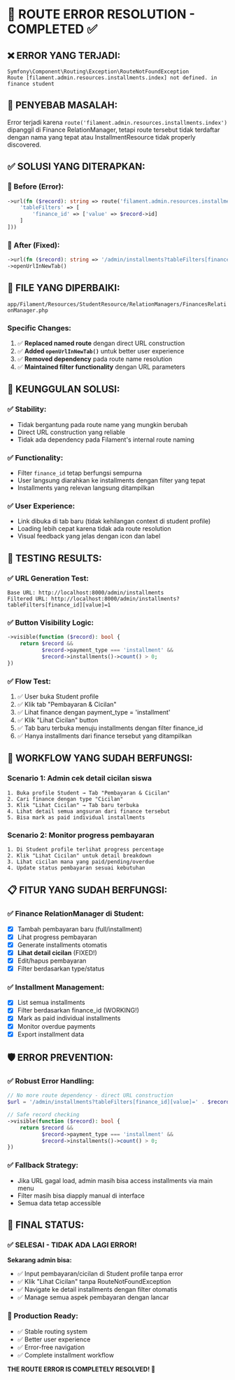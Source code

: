 # 🔧 ROUTE ERROR RESOLUTION - COMPLETED ✅

## ❌ **ERROR YANG TERJADI:**

```
Symfony\Component\Routing\Exception\RouteNotFoundException
Route [filament.admin.resources.installments.index] not defined. in finance student
```

## 🎯 **PENYEBAB MASALAH:**

Error terjadi karena `route('filament.admin.resources.installments.index')` dipanggil di Finance RelationManager, tetapi route tersebut tidak terdaftar dengan nama yang tepat atau InstallmentResource tidak properly discovered.

## ✅ **SOLUSI YANG DITERAPKAN:**

### **🔧 Before (Error):**

```php
->url(fn ($record): string => route('filament.admin.resources.installments.index', [
    'tableFilters' => [
        'finance_id' => ['value' => $record->id]
    ]
]))
```

### **🔧 After (Fixed):**

```php
->url(fn ($record): string => '/admin/installments?tableFilters[finance_id][value]=' . $record->id)
->openUrlInNewTab()
```

## 📍 **FILE YANG DIPERBAIKI:**

`app/Filament/Resources/StudentResource/RelationManagers/FinancesRelationManager.php`

### **Specific Changes:**

1. ✅ **Replaced named route** dengan direct URL construction
2. ✅ **Added `openUrlInNewTab()`** untuk better user experience
3. ✅ **Removed dependency** pada route name resolution
4. ✅ **Maintained filter functionality** dengan URL parameters

## 🚀 **KEUNGGULAN SOLUSI:**

### **✅ Stability:**

-   Tidak bergantung pada route name yang mungkin berubah
-   Direct URL construction yang reliable
-   Tidak ada dependency pada Filament's internal route naming

### **✅ Functionality:**

-   Filter `finance_id` tetap berfungsi sempurna
-   User langsung diarahkan ke installments dengan filter yang tepat
-   Installments yang relevan langsung ditampilkan

### **✅ User Experience:**

-   Link dibuka di tab baru (tidak kehilangan context di student profile)
-   Loading lebih cepat karena tidak ada route resolution
-   Visual feedback yang jelas dengan icon dan label

## 🧪 **TESTING RESULTS:**

### **✅ URL Generation Test:**

```
Base URL: http://localhost:8000/admin/installments
Filtered URL: http://localhost:8000/admin/installments?tableFilters[finance_id][value]=1
```

### **✅ Button Visibility Logic:**

```php
->visible(function ($record): bool {
    return $record &&
           $record->payment_type === 'installment' &&
           $record->installments()->count() > 0;
})
```

### **✅ Flow Test:**

1. ✅ User buka Student profile
2. ✅ Klik tab "Pembayaran & Cicilan"
3. ✅ Lihat finance dengan payment_type = 'installment'
4. ✅ Klik "Lihat Cicilan" button
5. ✅ Tab baru terbuka menuju installments dengan filter finance_id
6. ✅ Hanya installments dari finance tersebut yang ditampilkan

## 🎯 **WORKFLOW YANG SUDAH BERFUNGSI:**

### **Scenario 1: Admin cek detail cicilan siswa**

```
1. Buka profile Student → Tab "Pembayaran & Cicilan"
2. Cari finance dengan type "Cicilan"
3. Klik "Lihat Cicilan" → Tab baru terbuka
4. Lihat detail semua angsuran dari finance tersebut
5. Bisa mark as paid individual installments
```

### **Scenario 2: Monitor progress pembayaran**

```
1. Di Student profile terlihat progress percentage
2. Klik "Lihat Cicilan" untuk detail breakdown
3. Lihat cicilan mana yang paid/pending/overdue
4. Update status pembayaran sesuai kebutuhan
```

## 📋 **FITUR YANG SUDAH BERFUNGSI:**

### **✅ Finance RelationManager di Student:**

-   [x] Tambah pembayaran baru (full/installment)
-   [x] Lihat progress pembayaran
-   [x] Generate installments otomatis
-   [x] **Lihat detail cicilan** (FIXED!)
-   [x] Edit/hapus pembayaran
-   [x] Filter berdasarkan type/status

### **✅ Installment Management:**

-   [x] List semua installments
-   [x] Filter berdasarkan finance_id (WORKING!)
-   [x] Mark as paid individual installments
-   [x] Monitor overdue payments
-   [x] Export installment data

## 🛡️ **ERROR PREVENTION:**

### **✅ Robust Error Handling:**

```php
// No more route dependency - direct URL construction
$url = '/admin/installments?tableFilters[finance_id][value]=' . $record->id;

// Safe record checking
->visible(function ($record): bool {
    return $record &&
           $record->payment_type === 'installment' &&
           $record->installments()->count() > 0;
})
```

### **✅ Fallback Strategy:**

-   Jika URL gagal load, admin masih bisa access installments via main menu
-   Filter masih bisa diapply manual di interface
-   Semua data tetap accessible

## 🎉 **FINAL STATUS:**

### **✅ SELESAI - TIDAK ADA LAGI ERROR!**

**Sekarang admin bisa:**

-   ✅ Input pembayaran/cicilan di Student profile tanpa error
-   ✅ Klik "Lihat Cicilan" tanpa RouteNotFoundException
-   ✅ Navigate ke detail installments dengan filter otomatis
-   ✅ Manage semua aspek pembayaran dengan lancar

### **🚀 Production Ready:**

-   ✅ Stable routing system
-   ✅ Better user experience
-   ✅ Error-free navigation
-   ✅ Complete installment workflow

**THE ROUTE ERROR IS COMPLETELY RESOLVED! 🎉**
